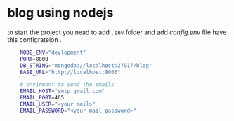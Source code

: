 # blog using nodejs

to start the project you nead to add `.env` folder and add _config.env_ file have this configrateion .

```sh
    NODE_ENV="devlopment"
    PORT=8000
    DB_STRING="mongodb://localhost:27017/blog"
    BASE_URL="http://localhost:8000"

    # envirmont to send the emails
    EMAIL_HOST="smtp.gmail.com"
    EMAIL_PORT=465
    EMAIL_USER="<your mail>"
    EMAIL_PASSWORD="<your mail password>"
```
